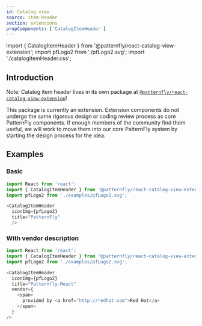 ```yaml
---
id: Catalog view
source: item-header
section: extensions
propComponents: ['CatalogItemHeader']
---
```


import { CatalogItemHeader } from '@patternfly/react-catalog-view-extension';
import pfLogo2 from './pfLogo2.svg';
import './catalogItemHeader.css';

## Introduction
Note: Catalog item header lives in its own package at [`@patternfly/react-catalog-view-extension`](https://www.npmjs.com/package/@patternfly/react-catalog-view-extension)!

This package is currently an extension. Extension components do not undergo the same rigorous design or coding review process as core PatternFly components. If enough members of the community find them useful, we will work to move them into our core PatternFly system by starting the design process for the idea.

## Examples
### Basic
```js
import React from 'react';
import { CatalogItemHeader } from '@patternfly/react-catalog-view-extension';
import pfLogo2 from './examples/pfLogo2.svg';

<CatalogItemHeader
  iconImg={pfLogo2}
  title="PatternFly"
  />
```

### With vendor description
```js
import React from 'react';
import { CatalogItemHeader } from '@patternfly/react-catalog-view-extension';
import pfLogo2 from './examples/pfLogo2.svg';

<CatalogItemHeader
  iconImg={pfLogo2}
  title="Patternfly-React"
  vendor={
    <span>
      provided by <a href="http://redhat.com">Red Hat</a>
    </span>
  }
/>
```
